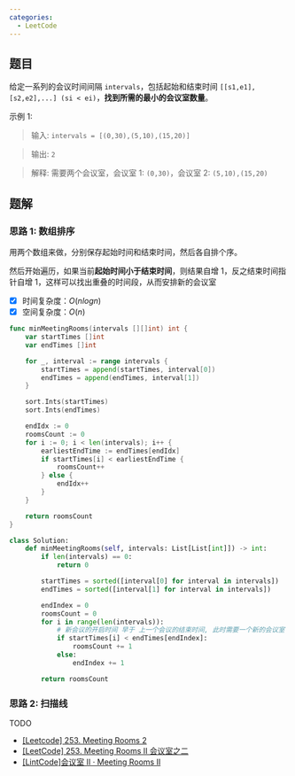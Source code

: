 ```yaml
---
categories:
  - LeetCode
---
```


## 题目

给定一系列的会议时间间隔 `intervals`，包括起始和结束时间 `[[s1,e1],[s2,e2],...] (si < ei)`，**找到所需的最小的会议室数量**。

示例 1:

> 输入: `intervals = [(0,30),(5,10),(15,20)]`

> 输出: `2`

> 解释: 需要两个会议室，会议室 1: `(0,30)`，会议室 2: `(5,10),(15,20)`

## 题解

### 思路 1: 数组排序

用两个数组来做，分别保存起始时间和结束时间，然后各自排个序。

然后开始遍历，如果当前**起始时间小于结束时间**，则结果自增 1，反之结束时间指针自增 1，这样可以找出重叠的时间段，从而安排新的会议室

- [x] 时间复杂度：$O(nlogn)$
- [x] 空间复杂度：$O(n)$

```go title="Go"
func minMeetingRooms(intervals [][]int) int {
    var startTimes []int
    var endTimes []int

    for _, interval := range intervals {
        startTimes = append(startTimes, interval[0])
        endTimes = append(endTimes, interval[1])
    }

    sort.Ints(startTimes)
    sort.Ints(endTimes)

    endIdx := 0
    roomsCount := 0
    for i := 0; i < len(intervals); i++ {
        earliestEndTime := endTimes[endIdx]
        if startTimes[i] < earliestEndTime {
            roomsCount++
        } else {
            endIdx++
        }
    }

    return roomsCount
}
```

```py title="Python"
class Solution:
    def minMeetingRooms(self, intervals: List[List[int]]) -> int:
        if len(intervals) == 0:
            return 0

        startTimes = sorted([interval[0] for interval in intervals])
        endTimes = sorted([interval[1] for interval in intervals])

        endIndex = 0
        roomsCount = 0
        for i in range(len(intervals)):
            # 新会议的开启时间 早于 上一个会议的结束时间, 此时需要一个新的会议室
            if startTimes[i] < endTimes[endIndex]:
                roomsCount += 1
            else:
                endIndex += 1

        return roomsCount
```

### 思路 2: 扫描线

TODO

- [[Leetcode] 253. Meeting Rooms 2](https://medium.com/@william31525/leetcode-253-meeting-rooms-2-46ed0336b9da)
- [[LeetCode] 253. Meeting Rooms II 会议室之二](https://www.cnblogs.com/grandyang/p/5244720.html)
- [[LintCode]会议室 II · Meeting Rooms II](https://www.jiuzhang.com/solution/meeting-rooms-ii/)
